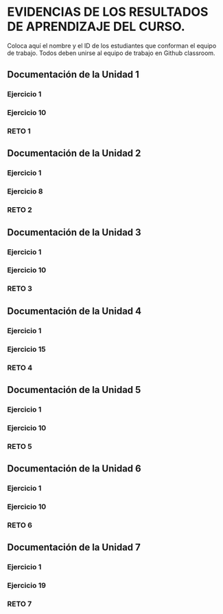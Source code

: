 # EVIDENCIAS DE LOS RESULTADOS DE APRENDIZAJE DEL CURSO.

Coloca aquí el nombre y el ID de los estudiantes que conforman el equipo de trabajo. Todos deben unirse al equipo de trabajo en Github classroom.

## Documentación de la Unidad 1

### Ejercicio 1

### Ejercicio 10

### RETO 1

## Documentación de la Unidad 2

### Ejercicio 1

### Ejercicio 8

### RETO 2

## Documentación de la Unidad 3

### Ejercicio 1

### Ejercicio 10

### RETO 3

## Documentación de la Unidad 4

### Ejercicio 1

### Ejercicio 15

### RETO 4

## Documentación de la Unidad 5

### Ejercicio 1

### Ejercicio 10

### RETO 5

## Documentación de la Unidad 6

### Ejercicio 1

### Ejercicio 10

### RETO 6

## Documentación de la Unidad 7

### Ejercicio 1

### Ejercicio 19

### RETO 7

